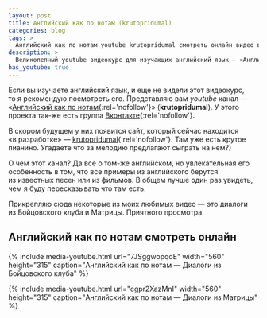 ```yaml
---
layout: post
title: Английский как по нотам (krutopridumal)
categories: blog
tags: >
  Английский как по нотам youtube krutopridumal смотреть онлайн видео видеокурс ютуб Яндекс
description: >
  Великолепный youtube видеокурс для изучающих английский язык — «Английский как по нотам» (krutopridumal). Английский учится на примере популярных песен и отрывков из фильмов.
has_youtube: true
---
```


Если вы изучаете английский язык, и еще не видели этот видеокурс, то я рекомендую посмотреть его. Представляю вам _youtube_ канал — «[Английский как по нотам](http://www.youtube.com/user/krutopridumal/featured){:rel='nofollow'}»  (**krutopridumal**). У этого проекта так-же есть группа [Вконтакте](http://vk.com/krutopridumal){:rel='nofollow'}.

В скором будущем у них появится сайт, который сейчас находится «в разработке» — [krutopridumal](http://krutopridumal.ru/){:rel='nofollow'}. Там уже есть крутое пианино. Угадаете что за мелодию предлагают сыграть на нем?)

О чем этот канал? Да все о том-же английском, но увлекательная его особенность в том, что все примеры из английского берутся из известных песен или из фильмов. В общем лучше один раз увидеть, чем я буду пересказывать что там есть.

Прикрепляю сюда некоторые из моих любимых видео — это диалоги из Бойцовского клуба и Матрицы. Приятного просмотра.

## Английский как по нотам смотреть онлайн

{% include media-youtube.html url="7JSggwopqoE" width="560" height="315" caption="Английский как по нотам — Диалоги из Бойцовского клуба" %}

{% include media-youtube.html url="cgpr2XazMnI" width="560" height="315" caption="Английский как по нотам — Диалоги из Матрицы" %}
